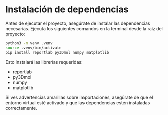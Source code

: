 # Instalación de dependencias

Antes de ejecutar el proyecto, asegúrate de instalar las dependencias necesarias. Ejecuta los siguientes comandos en la terminal desde la raíz del proyecto:

```bash
python3 -m venv .venv
source .venv/bin/activate
pip install reportlab py3Dmol numpy matplotlib
```

Esto instalará las librerías requeridas:
- reportlab
- py3Dmol
- numpy
- matplotlib

Si ves advertencias amarillas sobre importaciones, asegúrate de que el entorno virtual esté activado y que las dependencias estén instaladas correctamente.
